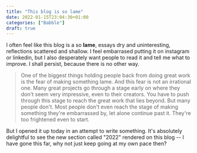 ```yaml
---
title: "This blog is so lame"
date: 2022-01-15T23:04:30+01:00
categories: ["Babble"]
draft: true
---
```


I often feel like this blog is a so **lame**, essays dry and uninteresting, reflections scattered and shallow. I feel embarrased putting it on instagram or linkedin, but I also desperately want people to read it and tell me what to improve. I shall persist, because there is no other way. 

> One of the biggest things holding people back from doing great work is the fear of making something lame. And this fear is not an irrational one. Many great projects go through a stage early on where they don't seem very impressive, even to their creators. You have to push through this stage to reach the great work that lies beyond. But many people don't. Most people don't even reach the stage of making something they're embarrassed by, let alone continue past it. They're too frightened even to start. 

But I opened it up today in an attempt to write something. It's absolutely delightful to see the new section called "2022" rendered on this blog -- I have gone this far, why not just keep going at my own pace then? 